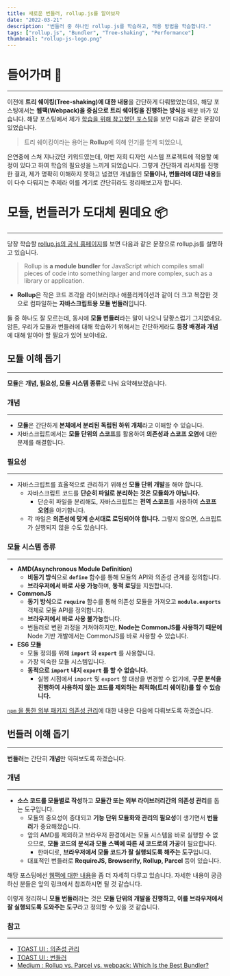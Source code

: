 ```yaml
---
title: 새로운 번들러, rollup.js를 알아보자
date: "2022-03-21"
description: "번들러 중 하나인 rollup.js를 학습하고, 적용 방법을 학습합니다."
tags: ["rollup.js", "Bundler", "Tree-shaking", "Performance"]
thumbnail: "rollup-js-logo.png"
---
```


# 들어가며 🏃

---

이전에 **트리 쉐이킹(Tree-shaking)에 대한 내용**을 간단하게 다뤄봤었는데요, 해당 포스팅에서는 **웹팩(Webpack)을 중심으로 트리 쉐이킹을 진행하는 방식**을 배운 바가 있습니다. 해당 포스팅에서 제가 [학습을 위해 참고했던 포스팅](https://ui.toast.com/weekly-pick/ko_20180716)을 보면 다음과 같은 문장이 있었습니다.

> 트리 쉐이킹이라는 용어는 **Rollup**에 의해 인기를 얻게 되었으니,

은연중에 스쳐 지나갔던 키워드였는데, 이번 저희 디자인 시스템 프로젝트에 적용할 예정이 있다고 하여 학습의 필요성을 느끼게 되었습니다. 그렇게 간단하게 리서치를 진행한 결과, 제가 명확히 이해하지 못하고 넘겼던 개념들인 **모듈이나, 번들러에 대한 내용**들이 다수 다뤄지는 주제라 이를 계기로 간단히라도 정리해보고자 합니다.

# 모듈, 번들러가 도대체 뭔데요 📦

---

당장 학습할 [rollup.js의 공식 홈페이지](https://rollupjs.org/guide/en/)를 보면 다음과 같은 문장으로 rollup.js를 설명하고 있습니다.

> Rollup is **a module bundler** for JavaScript which compiles small pieces of code into something larger and more complex, such as a library or application.

- **Rollup**은 작은 코드 조각을 라이브러리나 애플리케이션과 같이 더 크고 복잡한 것으로 컴파일하는 **자바스크립트용 모듈 번들러**입니다.

둘 중 하나도 잘 모르는데, 동시에 **모듈 번들러**라는 말이 나오니 당황스럽기 그지없네요. 암튼, 우리가 모듈과 번들러에 대해 학습하기 위해서는 간단하게라도 **등장 배경과 개념**에 대해 알아야 할 필요가 있어 보이네요.

## 모듈 이해 돕기

---

**모듈**은 **개념, 필요성, 모듈 시스템 종류**로 나눠 요약해보겠습니다.

### 개념

---

- **모듈**은 간단하게 **본체에서 분리된 독립된 하위 개체**라고 이해할 수 있습니다.
- 자바스크립트에서는 **모듈 단위의 스코프**를 활용하여 **의존성과 스코프 오염**에 대한 문제를 해결합니다.

### 필요성

---

- 자바스크립트를 효율적으로 관리하기 위해선 **모듈 단위 개발**을 해야 합니다.
  - 자바스크립트 코드를 **단순히 파일로 분리하는 것은 모듈화가 아닙니다.**
    - 단순히 파일을 분리해도, 자바스크립트는 **전역 스코프**를 사용하여 **스코프 오염**을 야기합니다.
  - 각 파일은 **의존성에 맞게 순서대로 로딩되어야 합니다.** 그렇지 않으면, 스크립트가 실행되지 않을 수도 있습니다.

### 모듈 시스템 종류

---

- **AMD(Asynchronous Module Definition)**
  - **비동기 방식**으로 **`define`** 함수를 통해 모듈의 API와 의존성 관계를 정의합니다.
  - **브라우저에서 바로 사용 가능**하며, **동적 로딩**을 지원합니다.
- **CommonJS**
  - **동기 방식**으로 **`require`** 함수를 통해 의존성 모듈을 가져오고 **`module.exports`** 객체로 모듈 API를 정의합니다.
  - **브라우저에서 바로 사용 불가능**합니다.
  - 번들러로 변환 과정을 거쳐야하지만, **Node는 CommonJS를 사용하기 때문에** Node 기반 개발에서는 CommonJS를 바로 사용할 수 있습니다.
- **ES6 모듈**
  - 모듈 정의를 위해 **`import`** 와 **`export`** 를 사용합니다.
  - 가장 익숙한 모듈 시스템입니다.
  - **동적으로 `import` 내지 `export` 를 할 수 없습니다.**
    - 실행 시점에서 `import` 및 `export` 할 대상을 변경할 수 없기에, **구문 분석을 진행하여 사용하지 않는 코드를 제외하는 최적화(트리 쉐이킹)를 할 수 있습니다.**

[`npm` 을 통한 외부 패키지 의존성 관리](https://ui.toast.com/fe-guide/ko_DEPENDENCY-MANAGE#npm%EC%9D%84-%ED%86%B5%ED%95%9C-%EC%99%B8%EB%B6%80-%ED%8C%A8%ED%82%A4%EC%A7%80-%EC%9D%98%EC%A1%B4%EC%84%B1-%EA%B4%80%EB%A6%AC)에 대한 내용은 다음에 다뤄보도록 하겠습니다.

## 번들러 이해 돕기

---

**번들러**는 간단히 **개념**만 익혀보도록 하겠습니다.

### 개념

---

- **소스 코드를 모듈별로 작성**하고 **모듈간 또는 외부 라이브러리간의 의존성 관리**를 돕는 도구입니다.
  - 모듈의 중요성이 증대되고 **기능 단위 모듈화와 관리의 필요성**이 생기면서 **번들러**가 중요해졌습니다.
  - 앞의 AMD를 제외하고 브라우저 환경에서는 모듈 시스템을 바로 실행할 수 없으므로, **모듈 코드의 분석과 모듈 스펙에 따른 새 코드로의 가공**이 필요합니다.
    - 한마디로, **브라우저에서 모듈 코드가 잘 실행되도록 해주는 도구**입니다.
  - 대표적인 번들러로 **RequireJS, Browserify, Rollup, Parcel** 등이 있습니다.

해당 포스팅에선 [웹팩에 대한 내용](https://ui.toast.com/fe-guide/ko_BUNDLER#webpack-%EC%86%8C%EA%B0%9C)을 좀 더 자세히 다루고 있습니다. 자세한 내용이 궁금하신 분들은 앞의 링크에서 참조하시면 될 것 같습니다.

이렇게 정리하니 **모듈 번들러**라는 것은 **모듈 단위의 개발을 진행하고, 이를 브라우저에서 잘 실행되도록 도와주는 도구**라고 정의할 수 있을 것 같습니다.

### 참고

---

- [TOAST UI : 의존성 관리](https://ui.toast.com/fe-guide/ko_DEPENDENCY-MANAGE)
- [TOAST UI : 번들러](https://ui.toast.com/fe-guide/ko_BUNDLER)
- [Medium : Rollup vs. Parcel vs. webpack: Which Is the Best Bundler?](https://betterprogramming.pub/the-battle-of-bundlers-6333a4e3eda9)
